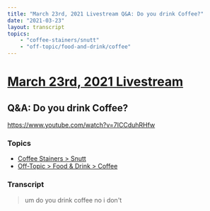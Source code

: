 ```yaml
---
title: "March 23rd, 2021 Livestream Q&A: Do you drink Coffee?"
date: "2021-03-23"
layout: transcript
topics:
    - "coffee-stainers/snutt"
    - "off-topic/food-and-drink/coffee"
---
```

# [March 23rd, 2021 Livestream](../2021-03-23.md)
## Q&A: Do you drink Coffee?
https://www.youtube.com/watch?v=7ICCduhRHfw

### Topics
* [Coffee Stainers > Snutt](../topics/coffee-stainers/snutt.md)
* [Off-Topic > Food & Drink > Coffee](../topics/off-topic/food-and-drink/coffee.md)

### Transcript

> um do you drink coffee no i don't

